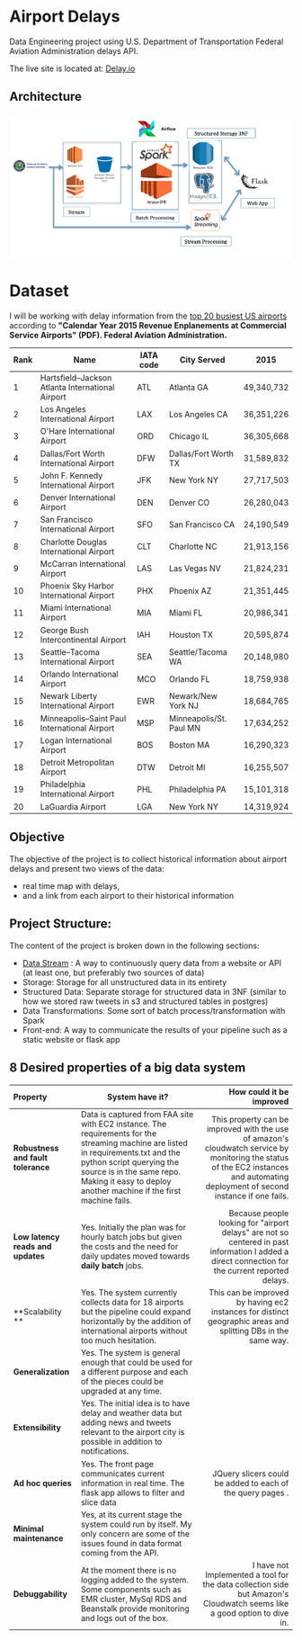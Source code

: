 # Airport Delays
Data Engineering project using U.S. Department of Transportation Federal Aviation Administration delays API.

The live site is located at:
[Delay.io](http://best-first-flask.us-west-1.elasticbeanstalk.com/)

## Architecture

![Data Pipeline][architecture]

[architecture]: /images/architecture.png "Data Pipeline"

# Dataset

I will be working with delay information from the <u>top 20 busiest US airports</u> according to **"Calendar Year 2015 Revenue Enplanements at Commercial Service Airports" (PDF). Federal Aviation Administration.**

| Rank | Name   | IATA code | City Served | 2015 |
|------|---------------|-----------|------|-------|
| 1	   |Hartsfield–Jackson Atlanta International Airport|	ATL	| Atlanta	GA |	49,340,732 |
|2	| Los Angeles International Airport|	LAX	|Los Angeles	CA	|36,351,226	|
|3	|O'Hare International Airport |	ORD	| Chicago	IL	| 36,305,668 |		
|4	| Dallas/Fort Worth International Airport |	DFW	| Dallas/Fort Worth	TX |	31,589,832 |		
|5	|John F. Kennedy International Airport |	JFK |	New York	NY |	27,717,503		|
|6	|Denver International Airport |	DEN	 | Denver	CO	| 26,280,043		|
|7	|San Francisco International Airport |	SFO |	San Francisco	CA |	24,190,549		|
|8	|Charlotte Douglas International Airport |	CLT	| Charlotte	NC |	21,913,156		|
|9	|McCarran International Airport |	LAS	| Las Vegas	NV |	21,824,231		|
|10|	Phoenix Sky Harbor International Airport	| PHX	| Phoenix	AZ	| 21,351,445		|
|11|	Miami International Airport |	MIA	| Miami	FL	| 20,986,341		|
|12|	George Bush Intercontinental Airport |	IAH	 | Houston	TX	 | 20,595,874		|
|13|	Seattle–Tacoma International Airport |	SEA	| Seattle/Tacoma	WA |	20,148,980		|
|14|	Orlando International Airport |	MCO	| Orlando	FL	| 18,759,938		|
|15|	Newark Liberty International Airport |	EWR |	Newark/New York	NJ |	18,684,765		|
|16|	Minneapolis–Saint Paul International Airport |	MSP	| Minneapolis/St. Paul	MN |	17,634,252		|
|17|	Logan International Airport	| BOS	| Boston	MA	| 16,290,323		|
|18|	Detroit Metropolitan Airport |	DTW	| Detroit	MI | 16,255,507		|
|19|	Philadelphia International Airport | PHL	| Philadelphia	PA |	15,101,318		|
|20|	LaGuardia Airport |	LGA	 | New York	NY	| 14,319,924 |

## Objective

[architecture]: /images/architecture.png "Data Pipeline"

The objective of the project is to collect historical information about airport delays and present two views of the data:
+ real time map with delays,
+ and a link from each airport to their historical information

## Project Structure:
The content of the project is broken down in the following sections:

+ [Data Stream](/notebooks/Data_Stream.ipynb)
: A way to continuously query data from a website or API (at least one, but preferably two sources of data)
+ Storage: Storage for all unstructured data in its entirety
+ Structured Data: Separate storage for structured data in 3NF (similar to how we stored raw tweets in s3 and structured tables in postgres)
+ Data Transformations: Some sort of batch process/transformation with Spark
+ Front-end: A way to communicate the results of your pipeline such as a static website or flask app

## 8 Desired properties of a big data system

| Property | System have it? | How could it be improved |
|:---------|-----------------|-------------------------:|
|**Robustness and fault tolerance** |Data is captured from FAA site with EC2 instance. The requirements for the streaming machine are listed in requirements.txt and the python script querying the source is in the same repo. Making it easy to deploy another machine if the first machine fails. | This property can be improved with the use of amazon's cloudwatch service by monitoring the status of the EC2 instances and automating deployment of second instance if one fails.|
|**Low latency reads and updates**| Yes. Initially the plan was for hourly batch jobs but given the costs and the need for daily updates moved towards **daily batch** jobs. | Because people looking for "airport delays" are not so centered in past information I added a direct connection for the current reported delays. |
|**Scalability **| Yes. The system currently collects data for 18 airports but the pipeline could expand horizontally by the addition of international airports without too much hesitation. | This can be improved by having ec2 instances for distinct geographic areas and splitting DBs in the same way. |
| **Generalization**| Yes. The system is general enough that could be used for a different purpose and each of the pieces could be upgraded at any time. | |
| **Extensibility** | Yes. The initial idea is to have delay and weather data but adding news and tweets relevant to the airport city is possible in addition to notifications.|  |
| **Ad hoc queries**| Yes. The front page communicates current information in real time. The flask app allows to filter and slice data | JQuery slicers could be added to each of the query pages .|
| **Minimal maintenance** | Yes, at its current stage the system could run by itself. My only concern are some of the issues found in data format coming from the API. | |
| **Debuggability** | At the moment there is no logging added to the system. Some components such as EMR cluster, MySql RDS and Beanstalk provide monitoring and logs out of the box. | I have not Implemented a tool for the data collection side but Amazon's Cloudwatch seems like a good option to dive in. |
